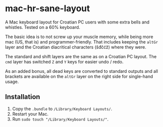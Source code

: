 # mac-hr-sane-layout
A Mac keyboard layout for Croatian PC users with some extra bells and whistles. Tested on a 60% keyboard.

The basic idea is to not screw up your muscle memory, while being more mac (US, that is) and programmer-friendly.
That includes keeping the `altGr` layer and the Croatian diacritical characters (šđčćž) where they were.

The standard and shift layers are the same as on a Croatian PC layout. The `cmd` layer has switched `Z` and `Y` keys for easier undo / redo.

As an added bonus, all dead keys are converted to standard outputs and all brackets are available on the `altGr` layer on the right side for single-hand usage.

## Installation

1. Copy the `.bundle` to `/Library/Keyboard Layouts/`.
2. Restart your Mac.
3. Run `sudo touch "/Library/Keyboard Layouts/"`.
